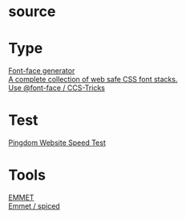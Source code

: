 # source

<h1>Type</h1>
<a href="https://everythingfonts.com/font-face">Font-face generator</a></br>
<a href="http://www.cssfontstack.com/">A complete collection of web safe CSS font stacks.</a></br>
<a href="https://css-tricks.com/snippets/css/using-font-face/">Use @font-face / CCS-Tricks</a></br>

<h1>Test</h1>
<a href="http://tools.pingdom.com/fpt/">Pingdom Website Speed Test</a></br>

<h1>Tools</h1>
<a href="http://docs.emmet.io/cheat-sheet/">EMMET</a></br>
<a href="http://spicedpages.ru/2015/12/13/command-line/">Emmet / spiced</a></br>
